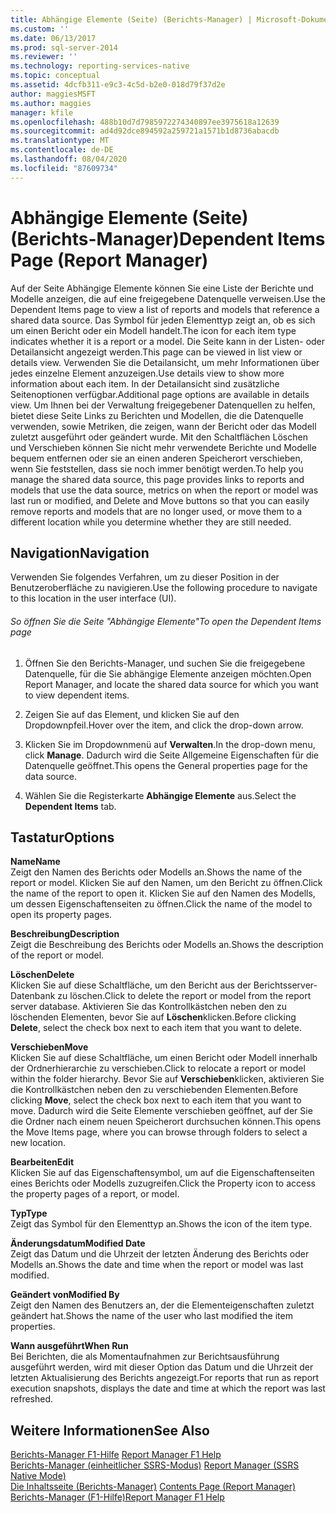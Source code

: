 ```yaml
---
title: Abhängige Elemente (Seite) (Berichts-Manager) | Microsoft-Dokumentation
ms.custom: ''
ms.date: 06/13/2017
ms.prod: sql-server-2014
ms.reviewer: ''
ms.technology: reporting-services-native
ms.topic: conceptual
ms.assetid: 4dcfb311-e9c3-4c5d-b2e0-018d79f37d2e
author: maggiesMSFT
ms.author: maggies
manager: kfile
ms.openlocfilehash: 488b10d7d7985972274340897ee3975618a12639
ms.sourcegitcommit: ad4d92dce894592a259721a1571b1d8736abacdb
ms.translationtype: MT
ms.contentlocale: de-DE
ms.lasthandoff: 08/04/2020
ms.locfileid: "87609734"
---
```

# <a name="dependent-items-page-report-manager"></a><span data-ttu-id="7ca33-102">Abhängige Elemente (Seite) (Berichts-Manager)</span><span class="sxs-lookup"><span data-stu-id="7ca33-102">Dependent Items Page (Report Manager)</span></span>
  <span data-ttu-id="7ca33-103">Auf der Seite Abhängige Elemente können Sie eine Liste der Berichte und Modelle anzeigen, die auf eine freigegebene Datenquelle verweisen.</span><span class="sxs-lookup"><span data-stu-id="7ca33-103">Use the Dependent Items page to view a list of reports and models that reference a shared data source.</span></span> <span data-ttu-id="7ca33-104">Das Symbol für jeden Elementtyp zeigt an, ob es sich um einen Bericht oder ein Modell handelt.</span><span class="sxs-lookup"><span data-stu-id="7ca33-104">The icon for each item type indicates whether it is a report or a model.</span></span> <span data-ttu-id="7ca33-105">Die Seite kann in der Listen- oder Detailansicht angezeigt werden.</span><span class="sxs-lookup"><span data-stu-id="7ca33-105">This page can be viewed in list view or details view.</span></span> <span data-ttu-id="7ca33-106">Verwenden Sie die Detailansicht, um mehr Informationen über jedes einzelne Element anzuzeigen.</span><span class="sxs-lookup"><span data-stu-id="7ca33-106">Use details view to show more information about each item.</span></span> <span data-ttu-id="7ca33-107">In der Detailansicht sind zusätzliche Seitenoptionen verfügbar.</span><span class="sxs-lookup"><span data-stu-id="7ca33-107">Additional page options are available in details view.</span></span> <span data-ttu-id="7ca33-108">Um Ihnen bei der Verwaltung freigegebener Datenquellen zu helfen, bietet diese Seite Links zu Berichten und Modellen, die die Datenquelle verwenden, sowie Metriken, die zeigen, wann der Bericht oder das Modell zuletzt ausgeführt oder geändert wurde. Mit den Schaltflächen Löschen und Verschieben können Sie nicht mehr verwendete Berichte und Modelle bequem entfernen oder sie an einen anderen Speicherort verschieben, wenn Sie feststellen, dass sie noch immer benötigt werden.</span><span class="sxs-lookup"><span data-stu-id="7ca33-108">To help you manage the shared data source, this page provides links to reports and models that use the data source, metrics on when the report or model was last run or modified, and Delete and Move buttons so that you can easily remove reports and models that are no longer used, or move them to a different location while you determine whether they are still needed.</span></span>  
  
## <a name="navigation"></a><span data-ttu-id="7ca33-109">Navigation</span><span class="sxs-lookup"><span data-stu-id="7ca33-109">Navigation</span></span>  
 <span data-ttu-id="7ca33-110">Verwenden Sie folgendes Verfahren, um zu dieser Position in der Benutzeroberfläche zu navigieren.</span><span class="sxs-lookup"><span data-stu-id="7ca33-110">Use the following procedure to navigate to this location in the user interface (UI).</span></span>  
  
###### <a name="to-open-the-dependent-items-page"></a><span data-ttu-id="7ca33-111">So öffnen Sie die Seite "Abhängige Elemente"</span><span class="sxs-lookup"><span data-stu-id="7ca33-111">To open the Dependent Items page</span></span>  
  
1.  <span data-ttu-id="7ca33-112">Öffnen Sie den Berichts-Manager, und suchen Sie die freigegebene Datenquelle, für die Sie abhängige Elemente anzeigen möchten.</span><span class="sxs-lookup"><span data-stu-id="7ca33-112">Open Report Manager, and locate the shared data source for which you want to view dependent items.</span></span>  
  
2.  <span data-ttu-id="7ca33-113">Zeigen Sie auf das Element, und klicken Sie auf den Dropdownpfeil.</span><span class="sxs-lookup"><span data-stu-id="7ca33-113">Hover over the item, and click the drop-down arrow.</span></span>  
  
3.  <span data-ttu-id="7ca33-114">Klicken Sie im Dropdownmenü auf **Verwalten**.</span><span class="sxs-lookup"><span data-stu-id="7ca33-114">In the drop-down menu, click **Manage**.</span></span> <span data-ttu-id="7ca33-115">Dadurch wird die Seite Allgemeine Eigenschaften für die Datenquelle geöffnet.</span><span class="sxs-lookup"><span data-stu-id="7ca33-115">This opens the General properties page for the data source.</span></span>  
  
4.  <span data-ttu-id="7ca33-116">Wählen Sie die Registerkarte **Abhängige Elemente** aus.</span><span class="sxs-lookup"><span data-stu-id="7ca33-116">Select the **Dependent Items** tab.</span></span>  
  
## <a name="options"></a><span data-ttu-id="7ca33-117">Tastatur</span><span class="sxs-lookup"><span data-stu-id="7ca33-117">Options</span></span>  
 <span data-ttu-id="7ca33-118">**Name**</span><span class="sxs-lookup"><span data-stu-id="7ca33-118">**Name**</span></span>  
 <span data-ttu-id="7ca33-119">Zeigt den Namen des Berichts oder Modells an.</span><span class="sxs-lookup"><span data-stu-id="7ca33-119">Shows the name of the report or model.</span></span> <span data-ttu-id="7ca33-120">Klicken Sie auf den Namen, um den Bericht zu öffnen.</span><span class="sxs-lookup"><span data-stu-id="7ca33-120">Click the name of the report to open it.</span></span> <span data-ttu-id="7ca33-121">Klicken Sie auf den Namen des Modells, um dessen Eigenschaftenseiten zu öffnen.</span><span class="sxs-lookup"><span data-stu-id="7ca33-121">Click the name of the model to open its property pages.</span></span>  
  
 <span data-ttu-id="7ca33-122">**Beschreibung**</span><span class="sxs-lookup"><span data-stu-id="7ca33-122">**Description**</span></span>  
 <span data-ttu-id="7ca33-123">Zeigt die Beschreibung des Berichts oder Modells an.</span><span class="sxs-lookup"><span data-stu-id="7ca33-123">Shows the description of the report or model.</span></span>  
  
 <span data-ttu-id="7ca33-124">**Löschen**</span><span class="sxs-lookup"><span data-stu-id="7ca33-124">**Delete**</span></span>  
 <span data-ttu-id="7ca33-125">Klicken Sie auf diese Schaltfläche, um den Bericht aus der Berichtsserver-Datenbank zu löschen.</span><span class="sxs-lookup"><span data-stu-id="7ca33-125">Click to delete the report or model from the report server database.</span></span> <span data-ttu-id="7ca33-126">Aktivieren Sie das Kontrollkästchen neben den zu löschenden Elementen, bevor Sie auf **Löschen**klicken.</span><span class="sxs-lookup"><span data-stu-id="7ca33-126">Before clicking **Delete**, select the check box next to each item that you want to delete.</span></span>  
  
 <span data-ttu-id="7ca33-127">**Verschieben**</span><span class="sxs-lookup"><span data-stu-id="7ca33-127">**Move**</span></span>  
 <span data-ttu-id="7ca33-128">Klicken Sie auf diese Schaltfläche, um einen Bericht oder Modell innerhalb der Ordnerhierarchie zu verschieben.</span><span class="sxs-lookup"><span data-stu-id="7ca33-128">Click to relocate a report or model within the folder hierarchy.</span></span> <span data-ttu-id="7ca33-129">Bevor Sie auf **Verschieben**klicken, aktivieren Sie die Kontrollkästchen neben den zu verschiebenden Elementen.</span><span class="sxs-lookup"><span data-stu-id="7ca33-129">Before clicking **Move**, select the check box next to each item that you want to move.</span></span> <span data-ttu-id="7ca33-130">Dadurch wird die Seite Elemente verschieben geöffnet, auf der Sie die Ordner nach einem neuen Speicherort durchsuchen können.</span><span class="sxs-lookup"><span data-stu-id="7ca33-130">This opens the Move Items page, where you can browse through folders to select a new location.</span></span>  
  
 <span data-ttu-id="7ca33-131">**Bearbeiten**</span><span class="sxs-lookup"><span data-stu-id="7ca33-131">**Edit**</span></span>  
 <span data-ttu-id="7ca33-132">Klicken Sie auf das Eigenschaftensymbol, um auf die Eigenschaftenseiten eines Berichts oder Modells zuzugreifen.</span><span class="sxs-lookup"><span data-stu-id="7ca33-132">Click the Property icon to access the property pages of a report, or model.</span></span>  
  
 <span data-ttu-id="7ca33-133">**Typ**</span><span class="sxs-lookup"><span data-stu-id="7ca33-133">**Type**</span></span>  
 <span data-ttu-id="7ca33-134">Zeigt das Symbol für den Elementtyp an.</span><span class="sxs-lookup"><span data-stu-id="7ca33-134">Shows the icon of the item type.</span></span>  
  
 <span data-ttu-id="7ca33-135">**Änderungsdatum**</span><span class="sxs-lookup"><span data-stu-id="7ca33-135">**Modified Date**</span></span>  
 <span data-ttu-id="7ca33-136">Zeigt das Datum und die Uhrzeit der letzten Änderung des Berichts oder Modells an.</span><span class="sxs-lookup"><span data-stu-id="7ca33-136">Shows the date and time when the report or model was last modified.</span></span>  
  
 <span data-ttu-id="7ca33-137">**Geändert von**</span><span class="sxs-lookup"><span data-stu-id="7ca33-137">**Modified By**</span></span>  
 <span data-ttu-id="7ca33-138">Zeigt den Namen des Benutzers an, der die Elementeigenschaften zuletzt geändert hat.</span><span class="sxs-lookup"><span data-stu-id="7ca33-138">Shows the name of the user who last modified the item properties.</span></span>  
  
 <span data-ttu-id="7ca33-139">**Wann ausgeführt**</span><span class="sxs-lookup"><span data-stu-id="7ca33-139">**When Run**</span></span>  
 <span data-ttu-id="7ca33-140">Bei Berichten, die als Momentaufnahmen zur Berichtsausführung ausgeführt werden, wird mit dieser Option das Datum und die Uhrzeit der letzten Aktualisierung des Berichts angezeigt.</span><span class="sxs-lookup"><span data-stu-id="7ca33-140">For reports that run as report execution snapshots, displays the date and time at which the report was last refreshed.</span></span>  
  
## <a name="see-also"></a><span data-ttu-id="7ca33-141">Weitere Informationen</span><span class="sxs-lookup"><span data-stu-id="7ca33-141">See Also</span></span>  
 <span data-ttu-id="7ca33-142">[Berichts-Manager F1-Hilfe](../../2014/reporting-services/report-manager-f1-help.md) </span><span class="sxs-lookup"><span data-stu-id="7ca33-142">[Report Manager F1 Help](../../2014/reporting-services/report-manager-f1-help.md) </span></span>  
 <span data-ttu-id="7ca33-143">[Berichts-Manager &#40;einheitlicher SSRS-Modus&#41;](../../2014/reporting-services/report-manager-ssrs-native-mode.md) </span><span class="sxs-lookup"><span data-stu-id="7ca33-143">[Report Manager  &#40;SSRS Native Mode&#41;](../../2014/reporting-services/report-manager-ssrs-native-mode.md) </span></span>  
 <span data-ttu-id="7ca33-144">[Die Inhaltsseite &#40;Berichts-Manager&#41;](../../2014/reporting-services/contents-page-report-manager.md) </span><span class="sxs-lookup"><span data-stu-id="7ca33-144">[Contents Page &#40;Report Manager&#41;](../../2014/reporting-services/contents-page-report-manager.md) </span></span>  
 [<span data-ttu-id="7ca33-145">Berichts-Manager (F1-Hilfe)</span><span class="sxs-lookup"><span data-stu-id="7ca33-145">Report Manager F1 Help</span></span>](../../2014/reporting-services/report-manager-f1-help.md)  
  
  

